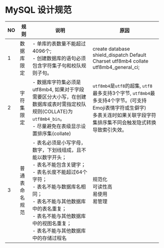 # MySQL 设计规范

| NO | 规则      | 说明                                                                                                                                                               | 原因                                                                                                              |
|----|---------|------------------------------------------------------------------------------------------------------------------------------------------------------------------|-----------------------------------------------------------------------------------------------------------------|
| 1  | 数据库限定   | - 单库的表数量不能超过4096个;<br/>- 创建数据库的语句必须包含字符集子句和校队规则子句。                                                                                                               | create database shield_dispatch Default Charset utf8mb4 collate utf8mb4_general_ci;                             |
| 2  | 字符集限定   | - 数据库字符集必须是utf8mb4, 如果对于字段需要区分大小写，在创建数据库或表时需指定校队规则(COLLATE)为`utf8mb4_bin`。<br/>- 尽量避免在表级显示设置排序集(collate)                                                         | `utf8mb4`是`utf8`的超集, `utf8`最多支持3个字节, `utf8mb4`最多支持4个字节。(可支持Emoji表情字符或生僻字)<br/>多表关连时如果关联字段字符集排序集不同会触发隐式转换导致索引失效。 |
| 3  | 普通表命名规范 | - 表名必须是小写字母，数字，下划线组成，且不能以数字开头；<br/>- 表名不能包含关键字；<br/>- 表名长度不能超过64个字符；<br/>- 表名不能与数据库名相同；<br/>- 表名不能与其他数据库中的表名重复；<br/>- 表名不能与其他数据库中的视图名重复；<br/>- 表名不能与其他数据库中的存储过程名 | 规范化<br/>可读性高<br/>易使用<br/>易管理                                                                                    |




